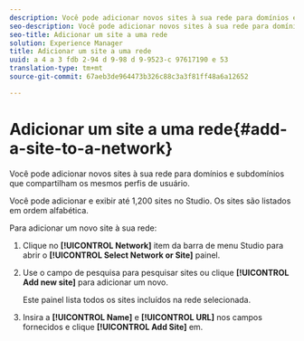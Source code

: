 ```yaml
---
description: Você pode adicionar novos sites à sua rede para domínios e subdomínios que compartilham os mesmos perfis de usuário.
seo-description: Você pode adicionar novos sites à sua rede para domínios e subdomínios que compartilham os mesmos perfis de usuário.
seo-title: Adicionar um site a uma rede
solution: Experience Manager
title: Adicionar um site a uma rede
uuid: a 4 a 3 fdb 2-94 d 9-98 d 9-9523-c 97617190 e 53
translation-type: tm+mt
source-git-commit: 67aeb3de964473b326c88c3a3f81ff48a6a12652

---
```



# Adicionar um site a uma rede{#add-a-site-to-a-network}

Você pode adicionar novos sites à sua rede para domínios e subdomínios que compartilham os mesmos perfis de usuário.

Você pode adicionar e exibir até 1,200 sites no Studio. Os sites são listados em ordem alfabética.

Para adicionar um novo site à sua rede:

1. Clique no **[!UICONTROL Network]** item da barra de menu Studio para abrir o **[!UICONTROL Select Network or Site]** painel.
1. Use o campo de pesquisa para pesquisar sites ou clique **[!UICONTROL Add new site]** para adicionar um novo.

   Este painel lista todos os sites incluídos na rede selecionada.

1. Insira a **[!UICONTROL Name]** e **[!UICONTROL URL]** nos campos fornecidos e clique **[!UICONTROL Add Site]** em.
